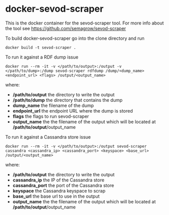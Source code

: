 # docker-sevod-scraper

This is the docker container for the sevod-scraper tool. For more info about the tool see https://github.com/semagrow/sevod-scraper

To build docker-sevod-scraper go into the clone directory and run

    docker build -t sevod-scraper .

To run it against a RDF dump issue

    docker run --rm -it -v </path/to/output>:/output -v </path/to/dump>:/dump sevod-scraper rdfdump /dump/<dump_name> <endpoint_url> <flags> /output/<output_name>

where:
* **/path/to/output** the directory to write the output
* **/path/to/dump** the directory that contains the dump
* **dump_name** the filename of the dump
* **endpoint_url** the endpoint URL where the dump is stored
* **flags** the flags to run sevod-scraper
* **output_name** the the filename of the output which will be located at **/path/to/output**/output_name

To run it against a Cassandra store issue

    docker run --rm -it -v </path/to/output>:/output sevod-scraper cassandra <cassandra_ip> <cassandra_port> <keyspace> <base_url> /output/<output_name>

where:
* **/path/to/output** the directory to write the output
* **cassandra_ip** the IP of the Cassandra store
* **cassandra_port** the port of the Cassandra store
* **keyspace** the Cassandra keyspace to scrap
* **base_url** the base url to use in the output
* **output_name** the the filename of the output which will be located at **/path/to/output**/output_name
